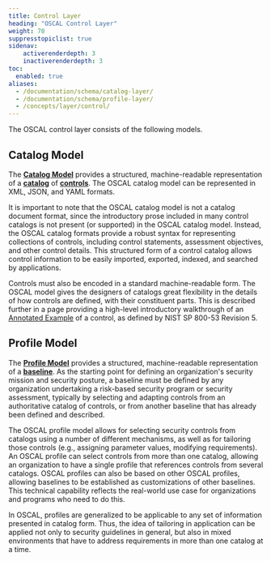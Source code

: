 ```yaml
---
title: Control Layer
heading: "OSCAL Control Layer"
weight: 70
suppresstopiclist: true
sidenav:
    activerenderdepth: 3
    inactiverenderdepth: 3
toc:
  enabled: true
aliases:
  - /documentation/schema/catalog-layer/
  - /documentation/schema/profile-layer/
  - /concepts/layer/control/
---
```


The OSCAL control layer consists of the following models.

## Catalog Model

The **[Catalog Model](catalog/)** provides a structured, machine-readable representation of a **[catalog](../../terminology/#catalog)** of **[controls](../../terminology/#control)**. The OSCAL catalog model can be represented in XML, JSON, and YAML formats.
  
It is important to note that the OSCAL catalog model is not a catalog document format, since the introductory prose included in many control catalogs is not present (or supported) in the OSCAL catalog model. Instead, the OSCAL catalog formats provide a robust syntax for representing collections of controls, including control statements, assessment objectives, and other control details. This structured form of a control catalog allows control information to be easily imported, exported, indexed, and searched by applications.

Controls must also be encoded in a standard machine-readable form. The OSCAL model gives the designers of catalogs great flexibility in the details of how controls are defined, with their constituent parts. This is described further in a page providing a high-level introductory walkthrough of an [Annotated Example](catalog/sp800-53rev5-example) of a control, as defined by NIST SP 800-53 Revision 5.

## Profile Model

The **[Profile Model](profile/)** provides a structured, machine-readable representation of a **[baseline](../../terminology/#baseline)**. As the starting point for defining an organization's security mission and security posture, a baseline must be defined by any organization undertaking a risk-based security program or security assessment, typically by selecting and adapting controls from an authoritative catalog of controls, or from another baseline that has already been defined and described.

The OSCAL profile model allows for selecting security controls from catalogs using a number of different mechanisms, as well as for tailoring those controls (e.g., assigning parameter values, modifying requirements). An OSCAL profile can select controls from more than one catalog, allowing an organization to have a single profile that references controls from several catalogs. OSCAL profiles can also be based on other OSCAL profiles, allowing baselines to be established as customizations of other baselines. This technical capability reflects the real-world use case for organizations and programs who need to do this.

In OSCAL, profiles are generalized to be applicable to any set of information presented in catalog form. Thus, the idea of tailoring in application can be applied not only to security guidelines in general, but also in mixed environments that have to address requirements in more than one catalog at a time.
